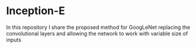# Inception-E
In this repository I share the proposed method for GoogLeNet replacing the convolutional layers and allowing the network to work with variable size of inputs
